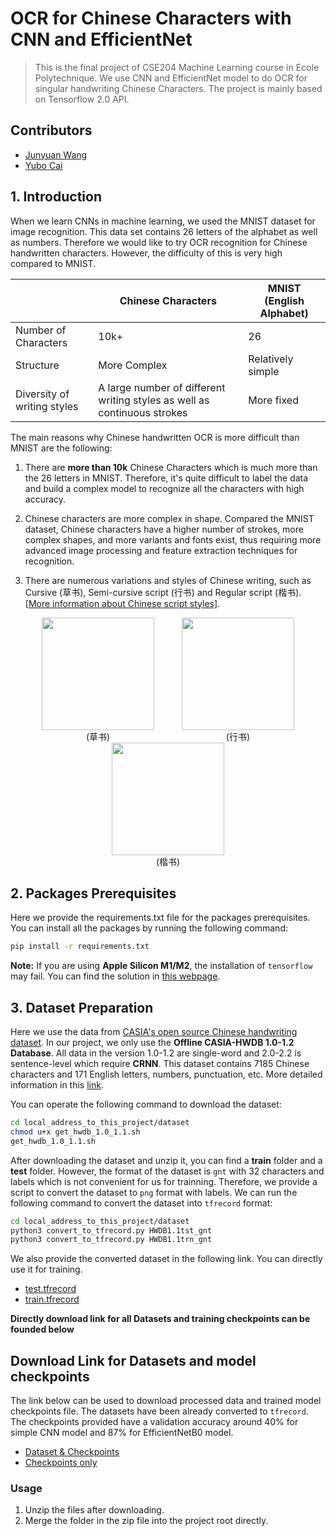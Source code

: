 # OCR for Chinese Characters with CNN and EfficientNet

> This is the final project of CSE204 Machine Learning course in Ecole Polytechnique. We use CNN and EfficientNet model to do OCR for singular handwriting Chinese Characters. The project is mainly based on Tensorflow 2.0 API.

## Contributors

- [Junyuan Wang](https://github.com/frank2002)
- [Yubo Cai](https://github.com/yubocai-poly)

## 1. Introduction

When we learn CNNs in machine learning, we used the MNIST dataset for image recognition. This data set contains 26 letters of the alphabet as well as numbers. Therefore we would like to try OCR recognition for Chinese handwritten characters. However, the difficulty of this is very high compared to MNIST.

|  | Chinese Characters | MNIST (English Alphabet) |
| --- | --- | --- |
| Number of Characters | 10k+ | 26 |
| Structure | More Complex | Relatively simple |
| Diversity of writing styles | A large number of different writing styles as well as continuous strokes | More fixed |

The main reasons why Chinese handwritten OCR is more difficult than MNIST are the following:

1. There are **more than 10k** Chinese Characters which is much more than the 26 letters in MNIST. Therefore, it's quite difficult to label the data and build a complex model to recognize all the characters with high accuracy.

2. Chinese characters are more complex in shape. Compared the MNIST dataset, Chinese characters have a higher number of strokes, more complex shapes, and more variants and fonts exist, thus requiring more advanced image processing and feature extraction techniques for recognition.

3. There are numerous variations and styles of Chinese writing, such as Cursive (草书), Semi-cursive script (行书) and Regular script (楷书). [[More information about Chinese script styles]](https://en.wikipedia.org/wiki/Chinese_script_styles).
 
<div align=center>
  <figure style="display: inline-block; margin: 0 20px;">
    <img src="https://upload.wikimedia.org/wikipedia/commons/7/73/Cur_eg.svg" width="180">
    <figcaption>(草书)</figcaption>
  </figure>
  <figure style="display: inline-block; margin: 0 20px;">
    <img src="https://upload.wikimedia.org/wikipedia/commons/5/55/Semi-Cur_Eg.svg" width="180">
    <figcaption>(行书)</figcaption>
  </figure>
  <figure style="display: inline-block; margin: 0 20px;">
    <img src="https://upload.wikimedia.org/wikipedia/commons/7/7e/Kaishu.png" width="180">
    <figcaption>(楷书)</figcaption>
  </figure>
</div>

## 2. Packages Prerequisites

Here we provide the requirements.txt file for the packages prerequisites. You can install all the packages by running the following command:

```bash
pip install -r requirements.txt
```

**Note:** If you are using **Apple Silicon M1/M2**, the installation of `tensorflow` may fail. You can find the solution in [this webpage](https://caffeinedev.medium.com/how-to-install-tensorflow-on-m1-mac-8e9b91d93706).

## 3. Dataset Preparation

Here we use the data from [CASIA's open source Chinese handwriting dataset](http://www.nlpr.ia.ac.cn/databases/handwriting/GTLC.html). In our project, we only use the **Offline CASIA-HWDB 1.0-1.2 Database**. All data in the version 1.0-1.2 are single-word and 2.0-2.2 is sentence-level which require **CRNN**. This dataset contains 7185 Chinese characters and 171 English letters, numbers, punctuation, etc. More detailed information in this [link](http://www.nlpr.ia.ac.cn/databases/handwriting/Offline_database.html).

You can operate the following command to download the dataset:

```bash
cd local_address_to_this_project/dataset
chmod u+x get_hwdb_1.0_1.1.sh
get_hwdb_1.0_1.1.sh
```

After downloading the dataset and unzip it, you can find a **train** folder and a **test** folder. However, the format of the dataset is `gnt` with 32 characters and labels which is not convenient for us for trainning. Therefore, we provide a script to convert the dataset to `png` format with labels. We can run the following command to convert the dataset into `tfrecord` format:

```bash
cd local_address_to_this_project/dataset
python3 convert_to_tfrecord.py HWDB1.1tst_gnt
python3 convert_to_tfrecord.py HWDB1.1trn_gnt
```

We also provide the converted dataset in the following link. You can directly use it for training.
- [test.tfrecord](https://drive.google.com/file/d/1knT-6pgkTKmvAp-fivCMUtOU9rRG_X-P/view?usp=sharing)
- [train.tfrecord](https://drive.google.com/file/d/1BhisIm3ebKTLasUx-VNGtIGXYEFJjtlc/view?usp=sharing)

**Directly download link for all Datasets and training checkpoints can be founded below**

## Download Link for Datasets and model checkpoints
The link below can be used to download processed data and trained model checkpoints file. The datasets have been already converted to `tfrecord`. The checkpoints provided have a validation accuracy around 40% for simple CNN model and 87% for EfficientNetB0 model.
- [Dataset & Checkpoints](https://frrl.xyz/dataset)
- [Checkpoints only](https://frrl.xyz/ckpt)
### Usage
1. Unzip the files after downloading. 
2. Merge the folder in the zip file into the project root directly.
